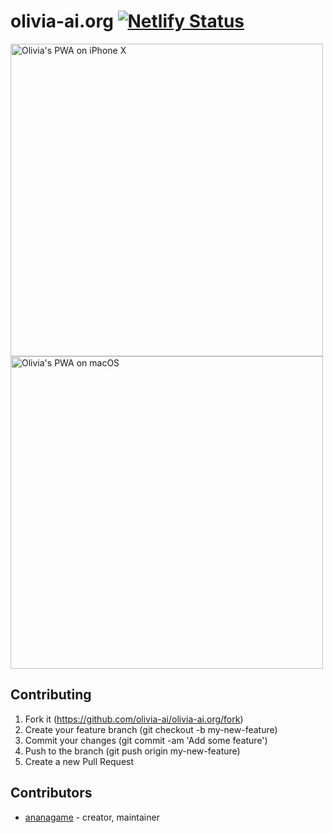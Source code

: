 # olivia-ai.org [![Netlify Status](https://api.netlify.com/api/v1/badges/a465948c-abf9-4677-8943-f14d0e3bc648/deploy-status)](https://app.netlify.com/sites/olivia-ai/deploys)

<img src="https://olivia-ai.org/img/olivia-iphonex.png" alt="Olivia's PWA on iPhone X" height="500"/>
<br>
<img src="https://olivia-ai.org/img/olivia-app.png" alt="Olivia's PWA on macOS" height="500"/>

## Contributing

1. Fork it (https://github.com/olivia-ai/olivia-ai.org/fork)
2. Create your feature branch (git checkout -b my-new-feature)
3. Commit your changes (git commit -am 'Add some feature')
4. Push to the branch (git push origin my-new-feature)
5. Create a new Pull Request

## Contributors

- [ananagame](https://github.com/ananagame) - creator, maintainer
